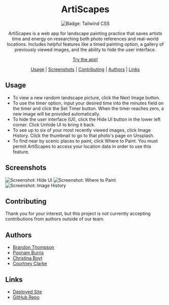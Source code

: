 <div align="center">

# ArtiScapes  
![Badge: Tailwind CSS](https://img.shields.io/badge/tailwindcss-%2338B2AC.svg?style=for-the-badge&logo=tailwind-css&logoColor=white)

ArtiScapes is a web app for landscape painting practice that saves artists time and energy on researching both photo references and real-world locations. Includes helpful features like a timed painting option, a gallery of previously viewed images, and the ability to hide the user interface.

[Try the app!](https://ckboytgt.github.io/ArtiScapes/)

[Usage](#usage) | [Screenshots](#screenshots) | [Contributing](#contributing) | [Authors](#authors) | [Links](#links)

</div>

## Usage
- To view a new random landscape picture, click the Next Image button.
- To use the timer option, input your desired time into the minutes field on the timer and click the Set Timer button. When the timer reaches zero, a new image will be provided automatically.
- To hide the user interface (UI), click the Hide UI button in the lower left corner. Click Unhide UI to bring it back.
- To see up to six of your most recently viewed images, click Image History. Click the thumbnail to go to that photo's page on Unsplash.
- To find near by scenic places to paint, click Where to Paint. You must permit ArtiScapes to access your location data in order to use this feature.

## Screenshots
<div align="center>

![Screenshot: Starting page](https://user-images.githubusercontent.com/118075006/224527681-40a3aebb-88c4-49ce-8689-945d93cbc3ae.jpg)
![Screenshot: Hide UI](https://user-images.githubusercontent.com/118075006/224526863-22f5e52e-6085-4f40-89e9-6b956080e61e.jpg)
![Screenshot: Where to Paint](https://user-images.githubusercontent.com/118075006/224527120-7b5660bd-2138-45b2-8a02-7363cce74cd9.jpg)
![Screenshot: Image History](https://user-images.githubusercontent.com/118075006/224527324-d3797034-67f3-4947-ae2f-cf4bd664f8d4.jpg)

</div>

## Contributing
Thank you for your interest, but this project is not currently accepting contributions from authors outside of our team.

## Authors
- [Brandon Thompson](https://github.com/BJThompson12)
- [Poonam Burris](https://github.com/PoonamBurris)
- [Christina Boyt](https://github.com/CKBoytGT)
- [Courtney Clarke](https://github.com/nouriyin) 

## Links
- [Deployed Site](https://bjthompson12.github.io/Sea-Wolves/)
- [GitHub Repo](https://github.com/BJThompson12/Sea-Wolves/)
